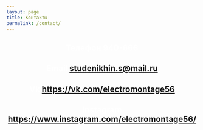 ```yaml
---
layout: page
title: Контакты
permalink: /contact/
---
```


<h2 style="text-align:center; color:#fff">Телефон 940-666</h2>
<h2 style="text-align:center; color:#fff">Email <a href="mailto:studenikhin.s@mail.ru">studenikhin.s@mail.ru</a></h2>
<h2 style="text-align:center; color:#fff">Vk <a href="https://vk.com/electromontage56">https://vk.com/electromontage56</a></h2>
<h2 style="text-align:center; color:#fff">Instagram <a href="https://www.instagram.com/electromontage56/">https://www.instagram.com/electromontage56/</a></h2>
